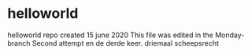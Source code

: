 # helloworld
helloworld repo created 15 june 2020
This file was edited in the Monday-branch
Second attempt
en de derde keer. driemaal scheepsrecht
